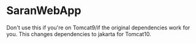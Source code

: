 # SaranWebApp
Don't use this if you're on Tomcat9/if the original dependencies work for you.
This changes dependencies to jakarta for Tomcat10. 
